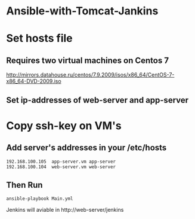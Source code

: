 # Ansible-with-Tomcat-Jankins

# Set hosts file

## Requires two virtual machines on Centos 7

http://mirrors.datahouse.ru/centos/7.9.2009/isos/x86_64/CentOS-7-x86_64-DVD-2009.iso

## Set ip-addresses of web-server and app-server

# Copy ssh-key on VM's

## Add server's addresses in your /etc/hosts 
```
192.168.100.105  app-server.vm app-server
192.168.100.104  web-server.vm web-server
```
## Then Run
```
ansible-playbook Main.yml
```

Jenkins will aviable in http://web-server/jenkins
